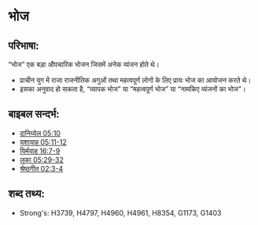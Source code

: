 # भोज #

## परिभाषा: ##

“भोज” एक बड़ा औपचारिक भोजन जिसमें अनेक व्यंजन होते थे।

* प्राचीन युग में राजा राजनीतिक अगुओं तथा महत्वपूर्ण लोगों के लिए प्रायः भोज का आयोजन करते थे।
* इसका अनुवाद हो सकता है, “व्यापक भोज” या “महत्वपूर्ण भोज” या “नामकिए व्यंजनों का भोज”।

## बाइबल सन्दर्भ: ##

* [दानिय्येल 05:10](rc://hi/tn/help/dan/05/10)
* [यशायाह 05:11-12](rc://hi/tn/help/isa/05/11)
* [यिर्मयाह 16:7-9](rc://hi/tn/help/jer/16/07)
* [लूका 05:29-32](rc://hi/tn/help/luk/05/29)
* [श्रेष्ठगीत 02:3-4](rc://hi/tn/help/sng/02/03)

## शब्द तथ्य: ##

* Strong's: H3739, H4797, H4960, H4961, H8354, G1173, G1403
